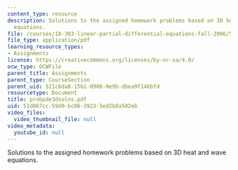 ```yaml
---
content_type: resource
description: Solutions to the assigned homework problems based on 3D heat and wave
  equations.
file: /courses/18-303-linear-partial-differential-equations-fall-2006/51d067cc59d0bc0639235ed2b8a502eb_probpde3dsolns.pdf
file_type: application/pdf
learning_resource_types:
- Assignments
license: https://creativecommons.org/licenses/by-nc-sa/4.0/
ocw_type: OCWFile
parent_title: Assignments
parent_type: CourseSection
parent_uid: 521c6da8-15b1-0900-0e9b-dbea9f146bfd
resourcetype: Document
title: probpde3dsolns.pdf
uid: 51d067cc-59d0-bc06-3923-5ed2b8a502eb
video_files:
  video_thumbnail_file: null
video_metadata:
  youtube_id: null
---
```

Solutions to the assigned homework problems based on 3D heat and wave equations.